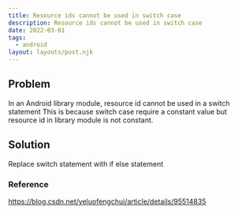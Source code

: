 ```yaml
---
title: Resource ids cannot be used in switch case
description: Resource ids cannot be used in switch case
date: 2022-03-01
tags:
  - android
layout: layouts/post.njk
---
```


## Problem

In an Android library module, resource id cannot be used in a switch statement
This is because switch case require a constant value but resource id in library module is not constant. 

## Solution

Replace switch statement with if else statement

### Reference

<https://blog.csdn.net/yeluofengchui/article/details/95514835>